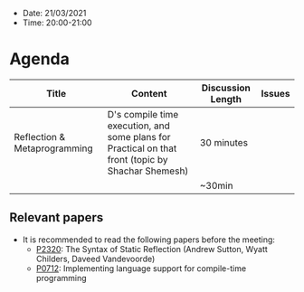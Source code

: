 * Date: 21/03/2021
* Time: 20:00-21:00

# Agenda

| Title | Content | Discussion Length | Issues       |
|----------|-------------|-------------|----------------|
| Reflection & Metaprogramming |  D's compile time execution, and some plans for Practical on that front (topic by Shachar Shemesh) | 30 minutes   |   |
|           |   | ~30min     |          |

## Relevant papers

* It is recommended to read the following papers before the meeting:
  * [P2320](https://wg21.link/p2320): The Syntax of Static Reflection (Andrew Sutton, Wyatt Childers, Daveed Vandevoorde) 
  * [P0712](https://wg21.link/p0712): Implementing	language	support	for	compile-time programming
  
